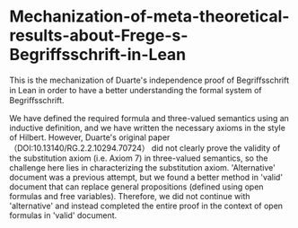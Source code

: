 # Mechanization-of-meta-theoretical-results-about-Frege-s-Begriffsschrift-in-Lean
This is the mechanization of Duarte's independence proof of Begriﬀsschrift in Lean in order to have a better understanding the formal system of Begriﬀsschrift.

We have defined the required formula and three-valued semantics using an inductive definition, and we have written the necessary axioms in the style of Hilbert. However, Duarte's original paper（DOI:10.13140/RG.2.2.10294.70724） did not clearly prove the validity of the substitution axiom (i.e. Axiom 7) in three-valued semantics, so the challenge here lies in characterizing the substitution axiom. 'Alternative' document was a previous attempt, but we found a better method in 'valid' document that can replace general propositions (defined using open formulas and free variables). Therefore, we did not continue with 'alternative' and instead completed the entire proof in the context of open formulas in 'valid' document.
